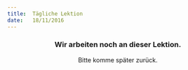 ```yaml
---
title:  Tägliche Lektion
date:   18/11/2016
---
```


### <center>Wir arbeiten noch an dieser Lektion.</center>
<center>Bitte komme später zurück.</center>
